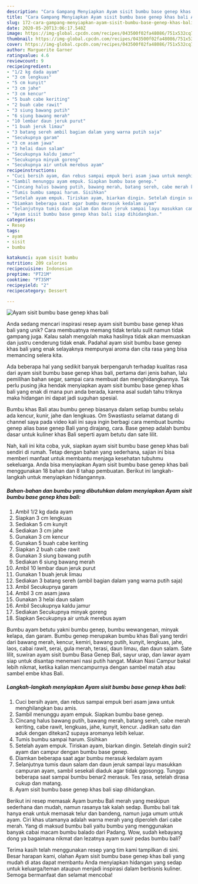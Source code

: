 ```yaml
---
description: "Cara Gampang Menyiapkan Ayam sisit bumbu base genep khas bali Anti Gagal"
title: "Cara Gampang Menyiapkan Ayam sisit bumbu base genep khas bali Anti Gagal"
slug: 172-cara-gampang-menyiapkan-ayam-sisit-bumbu-base-genep-khas-bali-anti-gagal
date: 2020-05-20T13:06:17.548Z
image: https://img-global.cpcdn.com/recipes/043500f02fa48086/751x532cq70/ayam-sisit-bumbu-base-genep-khas-bali-foto-resep-utama.jpg
thumbnail: https://img-global.cpcdn.com/recipes/043500f02fa48086/751x532cq70/ayam-sisit-bumbu-base-genep-khas-bali-foto-resep-utama.jpg
cover: https://img-global.cpcdn.com/recipes/043500f02fa48086/751x532cq70/ayam-sisit-bumbu-base-genep-khas-bali-foto-resep-utama.jpg
author: Marguerite Garner
ratingvalue: 4.6
reviewcount: 9
recipeingredient:
- "1/2 kg dada ayam"
- "3 cm lengkuas"
- "5 cm kunyit"
- "3 cm jahe"
- "3 cm kencur"
- "5 buah cabe keriting"
- "2 buah cabe rawit"
- "3 siung bawang putih"
- "6 siung bawang merah"
- "10 lembar daun jeruk purut"
- "1 buah jeruk limau"
- "3 batang sereh ambil bagian dalam yang warna putih saja"
- "Secukupnya garam"
- "3 cm asam jawa"
- "3 helai daun salam"
- "Secukupnya kaldu jamur"
- "Secukupnya minyak goreng"
- "Secukupnya air untuk merebus ayam"
recipeinstructions:
- "Cuci bersih ayam, dan rebus sampai empuk beri asam jawa untuk menghilangkan bau amis."
- "Sambil menunggu ayam empuk. Siapkan bumbu base genep."
- "Cincang halus bawang putih, bawang merah, batang sereh, cabe merah keriting, cabe rawit, lengkuas, jahe, kunyit, kencur. Jadikan satu dan aduk dengan ditekan2 supaya aromanya lebih keluar."
- "Tumis bumbu sampai harum. Sisihkan"
- "Setelah ayam empuk. Tiriskan ayam, biarkan dingin. Setelah dingin suir2 ayam dan campur dengan bumbu base genep."
- "Diamkan beberapa saat agar bumbu merasuk kedalam ayam"
- "Selanjutnya tumis daun salam dan daun jeruk sampai layu masukkan campuran ayam, sambil sesekali diaduk agar tidak ggosongg. Tunggu beberapa saat sampai bumbu benar2 merasuk. Tes rasa, setelah dirasa cukup dan matang."
- "Ayam sisit bumbu base genep khas bali siap dihidangkan."
categories:
- Resep
tags:
- ayam
- sisit
- bumbu

katakunci: ayam sisit bumbu 
nutrition: 209 calories
recipecuisine: Indonesian
preptime: "PT21M"
cooktime: "PT35M"
recipeyield: "2"
recipecategory: Dessert

---
```



![Ayam sisit bumbu base genep khas bali](https://img-global.cpcdn.com/recipes/043500f02fa48086/751x532cq70/ayam-sisit-bumbu-base-genep-khas-bali-foto-resep-utama.jpg)

Anda sedang mencari inspirasi resep ayam sisit bumbu base genep khas bali yang unik? Cara membuatnya memang tidak terlalu sulit namun tidak gampang juga. Kalau salah mengolah maka hasilnya tidak akan memuaskan dan justru cenderung tidak enak. Padahal ayam sisit bumbu base genep khas bali yang enak selayaknya mempunyai aroma dan cita rasa yang bisa memancing selera kita.

Ada beberapa hal yang sedikit banyak berpengaruh terhadap kualitas rasa dari ayam sisit bumbu base genep khas bali, pertama dari jenis bahan, lalu pemilihan bahan segar, sampai cara membuat dan menghidangkannya. Tak perlu pusing jika hendak menyiapkan ayam sisit bumbu base genep khas bali yang enak di mana pun anda berada, karena asal sudah tahu triknya maka hidangan ini dapat jadi suguhan spesial.

Bumbu khas Bali atau bumbu genep biasanya dalam setiap bumbu selalu ada kencur, kunir, jahe dan lengkuas. Om Swastiastu selamat datang di channel saya pada video kali ini saya ingin berbagi cara membuat bumbu genep alias base genep Bali yang dirajang, cara. Base genep adalah bumbu dasar untuk kuliner khas Bali seperti ayam betutu dan sate lilit.


Nah, kali ini kita coba, yuk, siapkan ayam sisit bumbu base genep khas bali sendiri di rumah. Tetap dengan bahan yang sederhana, sajian ini bisa memberi manfaat untuk membantu menjaga kesehatan tubuhmu sekeluarga. Anda bisa menyiapkan Ayam sisit bumbu base genep khas bali menggunakan 18 bahan dan 8 tahap pembuatan. Berikut ini langkah-langkah untuk menyiapkan hidangannya.

<!--inarticleads1-->

##### Bahan-bahan dan bumbu yang dibutuhkan dalam menyiapkan Ayam sisit bumbu base genep khas bali:

1. Ambil 1/2 kg dada ayam
1. Siapkan 3 cm lengkuas
1. Sediakan 5 cm kunyit
1. Sediakan 3 cm jahe
1. Gunakan 3 cm kencur
1. Gunakan 5 buah cabe keriting
1. Siapkan 2 buah cabe rawit
1. Gunakan 3 siung bawang putih
1. Sediakan 6 siung bawang merah
1. Ambil 10 lembar daun jeruk purut
1. Gunakan 1 buah jeruk limau
1. Sediakan 3 batang sereh (ambil bagian dalam yang warna putih saja)
1. Ambil Secukupnya garam
1. Ambil 3 cm asam jawa
1. Gunakan 3 helai daun salam
1. Ambil Secukupnya kaldu jamur
1. Sediakan Secukupnya minyak goreng
1. Siapkan Secukupnya air untuk merebus ayam


Bumbu ayam betutu yakni bumbu genep, bumbu wewangenan, minyak kelapa, dan garam. Bumbu genep merupakan bumbu khas Bali yang terdiri dari bawang merah, kencur, kemiri, bawang putih, kunyit, lengkuas, jahe, laos, cabai rawit, serai, gula merah, terasi, daun limau, dan daun salam. Sate lilit, suwiran ayam sisit bumbu Basa Genep Bali, sayur urap, dan lawar ayam siap untuk disantap menemani nasi putih hangat. Makan Nasi Campur bakal lebih nikmat, ketika kalian mencampurnya dengan sambel matah atau sambel embe khas Bali. 

<!--inarticleads2-->

##### Langkah-langkah menyiapkan Ayam sisit bumbu base genep khas bali:

1. Cuci bersih ayam, dan rebus sampai empuk beri asam jawa untuk menghilangkan bau amis.
1. Sambil menunggu ayam empuk. Siapkan bumbu base genep.
1. Cincang halus bawang putih, bawang merah, batang sereh, cabe merah keriting, cabe rawit, lengkuas, jahe, kunyit, kencur. Jadikan satu dan aduk dengan ditekan2 supaya aromanya lebih keluar.
1. Tumis bumbu sampai harum. Sisihkan
1. Setelah ayam empuk. Tiriskan ayam, biarkan dingin. Setelah dingin suir2 ayam dan campur dengan bumbu base genep.
1. Diamkan beberapa saat agar bumbu merasuk kedalam ayam
1. Selanjutnya tumis daun salam dan daun jeruk sampai layu masukkan campuran ayam, sambil sesekali diaduk agar tidak ggosongg. Tunggu beberapa saat sampai bumbu benar2 merasuk. Tes rasa, setelah dirasa cukup dan matang.
1. Ayam sisit bumbu base genep khas bali siap dihidangkan.


Berikut ini resep memasak Ayam bumbu Bali merah yang meskipun sederhana dan mudah, namun rasanya tak kalah sedap. Bumbu bali tak hanya enak untuk memasak telur dan bandeng, namun juga umum untuk ayam. Ciri khas utamanya adalah warna merah yang diperoleh dari cabe merah. Yang di maksud bumbu bali yaitu bumbu yang menggunakan banyak cabai macam bumbu balado dari Padang. Wow, sudah kebayang dong ya bagaimana nikmat dan lezatnya ayam suwir pedas bumbu bali? 

Terima kasih telah menggunakan resep yang tim kami tampilkan di sini. Besar harapan kami, olahan Ayam sisit bumbu base genep khas bali yang mudah di atas dapat membantu Anda menyiapkan hidangan yang sedap untuk keluarga/teman ataupun menjadi inspirasi dalam berbisnis kuliner. Semoga bermanfaat dan selamat mencoba!
